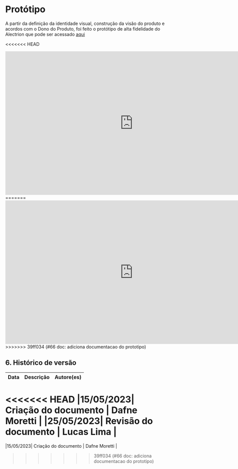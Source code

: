 # Protótipo

A partir da definição da identidade visual, construção da visão do produto e acordos com o Dono do Produto, foi feito o protótipo de alta fidelidade do Alectrion que pode ser acessado [aqui](https://www.figma.com/proto/AhRaOWwMEHpVvgCRN54j7S/ALECTRION?node-id=4-3&scaling=scale-down&page-id=0%3A1&starting-point-node-id=4%3A3)

<<<<<<< HEAD
<iframe style="border: 1px solid rgba(0, 0, 0, 0.1);" width="800" height="450" src="https://www.figma.com/embed?embed_host=share&url=https%3A%2F%2Fwww.figma.com%2Ffile%2FAhRaOWwMEHpVvgCRN54j7S%2FALECTRION%3Ftype%3Ddesign%26node-id%3D0%253A1%26t%3D4uJM1p5fgBAKPcKI-1" allowfullscreen></iframe>
=======
<iframe style="border: 1px solid rgba(0, 0, 0, 0.1);" width="800" height="450" src="https://www.figma.com/embed?embed_host=share&url=https%3A%2F%2Fwww.figma.com%2Ffile%2FAhRaOWwMEHpVvgCRN54j7S%2FALECTRION%3Ftype%3Ddesign%26node-id%3D4%253A3%26t%3DDXw3yd1wIu7CwBrm-1" allowfullscreen></iframe>
>>>>>>> 39ff034 (#66 doc: adiciona documentacao do prototipo)

## 6. Histórico de versão

|**Data**|**Descrição**|**Autore(es)**|
|--------|-------------|--------------|
<<<<<<< HEAD
|15/05/2023| Criação do documento | Dafne Moretti |
|25/05/2023| Revisão do documento | Lucas Lima |
=======
|15/05/2023| Criação do documento | Dafne Moretti |
>>>>>>> 39ff034 (#66 doc: adiciona documentacao do prototipo)
